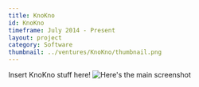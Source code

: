 ```yaml
---
title: KnoKno
id: KnoKno
timeframe: July 2014 - Present
layout: project
category: Software
thumbnail: ../ventures/KnoKno/thumbnail.png
---
```


Insert KnoKno stuff here!
![Here's the main screenshot](../ventures/KnoKno/main.png)